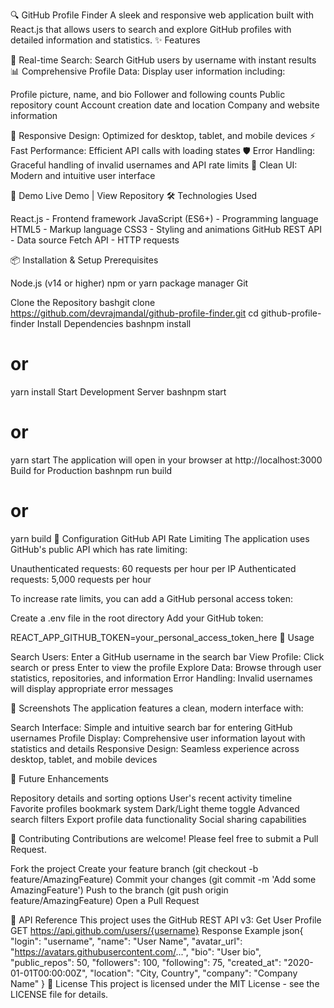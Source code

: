 🔍 GitHub Profile Finder
A sleek and responsive web application built with React.js that allows users to search and explore GitHub profiles with detailed information and statistics.
✨ Features

🔎 Real-time Search: Search GitHub users by username with instant results
📊 Comprehensive Profile Data: Display user information including:

Profile picture, name, and bio
Follower and following counts
Public repository count
Account creation date and location
Company and website information


📱 Responsive Design: Optimized for desktop, tablet, and mobile devices
⚡ Fast Performance: Efficient API calls with loading states
🛡️ Error Handling: Graceful handling of invalid usernames and API rate limits
🎨 Clean UI: Modern and intuitive user interface

🚀 Demo
Live Demo | View Repository
🛠️ Technologies Used

React.js - Frontend framework
JavaScript (ES6+) - Programming language
HTML5 - Markup language
CSS3 - Styling and animations
GitHub REST API - Data source
Fetch API - HTTP requests

📦 Installation & Setup
Prerequisites

Node.js (v14 or higher)
npm or yarn package manager
Git

Clone the Repository
bashgit clone https://github.com/devrajmandal/github-profile-finder.git
cd github-profile-finder
Install Dependencies
bashnpm install
# or
yarn install
Start Development Server
bashnpm start
# or
yarn start
The application will open in your browser at http://localhost:3000
Build for Production
bashnpm run build
# or
yarn build
🔧 Configuration
GitHub API Rate Limiting
The application uses GitHub's public API which has rate limiting:

Unauthenticated requests: 60 requests per hour per IP
Authenticated requests: 5,000 requests per hour

To increase rate limits, you can add a GitHub personal access token:

Create a .env file in the root directory
Add your GitHub token:

REACT_APP_GITHUB_TOKEN=your_personal_access_token_here
📖 Usage

Search Users: Enter a GitHub username in the search bar
View Profile: Click search or press Enter to view the profile
Explore Data: Browse through user statistics, repositories, and information
Error Handling: Invalid usernames will display appropriate error messages

🌟 Screenshots
The application features a clean, modern interface with:

Search Interface: Simple and intuitive search bar for entering GitHub usernames
Profile Display: Comprehensive user information layout with statistics and details
Responsive Design: Seamless experience across desktop, tablet, and mobile devices

🔮 Future Enhancements

 Repository details and sorting options
 User's recent activity timeline
 Favorite profiles bookmark system
 Dark/Light theme toggle
 Advanced search filters
 Export profile data functionality
 Social sharing capabilities

🤝 Contributing
Contributions are welcome! Please feel free to submit a Pull Request.

Fork the project
Create your feature branch (git checkout -b feature/AmazingFeature)
Commit your changes (git commit -m 'Add some AmazingFeature')
Push to the branch (git push origin feature/AmazingFeature)
Open a Pull Request

📝 API Reference
This project uses the GitHub REST API v3:
Get User Profile
GET https://api.github.com/users/{username}
Response Example
json{
  "login": "username",
  "name": "User Name",
  "avatar_url": "https://avatars.githubusercontent.com/...",
  "bio": "User bio",
  "public_repos": 50,
  "followers": 100,
  "following": 75,
  "created_at": "2020-01-01T00:00:00Z",
  "location": "City, Country",
  "company": "Company Name"
}
📄 License
This project is licensed under the MIT License - see the LICENSE file for details.
